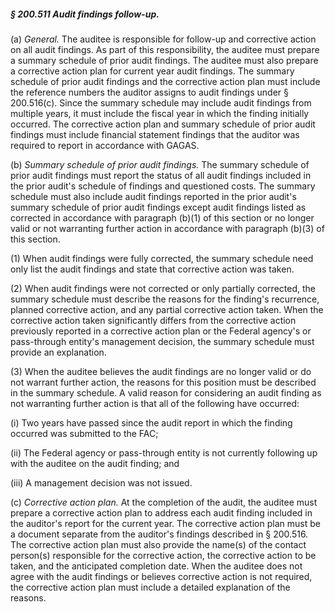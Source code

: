 ##### § 200.511 Audit findings follow-up. #####

(a) *General.* The auditee is responsible for follow-up and corrective action on all audit findings. As part of this responsibility, the auditee must prepare a summary schedule of prior audit findings. The auditee must also prepare a corrective action plan for current year audit findings. The summary schedule of prior audit findings and the corrective action plan must include the reference numbers the auditor assigns to audit findings under § 200.516(c). Since the summary schedule may include audit findings from multiple years, it must include the fiscal year in which the finding initially occurred. The corrective action plan and summary schedule of prior audit findings must include financial statement findings that the auditor was required to report in accordance with GAGAS.

(b) *Summary schedule of prior audit findings.* The summary schedule of prior audit findings must report the status of all audit findings included in the prior audit's schedule of findings and questioned costs. The summary schedule must also include audit findings reported in the prior audit's summary schedule of prior audit findings except audit findings listed as corrected in accordance with paragraph (b)(1) of this section or no longer valid or not warranting further action in accordance with paragraph (b)(3) of this section.

(1) When audit findings were fully corrected, the summary schedule need only list the audit findings and state that corrective action was taken.

(2) When audit findings were not corrected or only partially corrected, the summary schedule must describe the reasons for the finding's recurrence, planned corrective action, and any partial corrective action taken. When the corrective action taken significantly differs from the corrective action previously reported in a corrective action plan or the Federal agency's or pass-through entity's management decision, the summary schedule must provide an explanation.

(3) When the auditee believes the audit findings are no longer valid or do not warrant further action, the reasons for this position must be described in the summary schedule. A valid reason for considering an audit finding as not warranting further action is that all of the following have occurred:

(i) Two years have passed since the audit report in which the finding occurred was submitted to the FAC;

(ii) The Federal agency or pass-through entity is not currently following up with the auditee on the audit finding; and

(iii) A management decision was not issued.

(c) *Corrective action plan.* At the completion of the audit, the auditee must prepare a corrective action plan to address each audit finding included in the auditor's report for the current year. The corrective action plan must be a document separate from the auditor's findings described in § 200.516. The corrective action plan must also provide the name(s) of the contact person(s) responsible for the corrective action, the corrective action to be taken, and the anticipated completion date. When the auditee does not agree with the audit findings or believes corrective action is not required, the corrective action plan must include a detailed explanation of the reasons.
